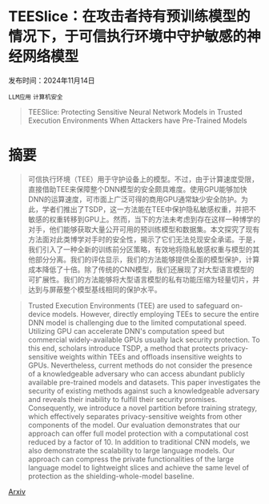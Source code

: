# TEESlice：在攻击者持有预训练模型的情况下，于可信执行环境中守护敏感的神经网络模型

发布时间：2024年11月14日

`LLM应用` `计算机安全`

> TEESlice: Protecting Sensitive Neural Network Models in Trusted Execution Environments When Attackers have Pre-Trained Models

# 摘要

> 可信执行环境（TEE）用于守护设备上的模型。不过，由于计算速度受限，直接借助TEE来保障整个DNN模型的安全颇具难度。使用GPU能够加快DNN的运算速度，可市面上广泛可得的商用GPU通常缺少安全防护。为此，学者们推出了TSDP，这一方法能在TEE中保护隐私敏感权重，并把不敏感的权重转移到GPU上。然而，当下的方法未考虑到存在这样一种博学的对手，他们能够获取大量公开可用的预训练模型和数据集。本文探究了现有方法面对此类博学对手时的安全性，揭示了它们无法兑现安全承诺。于是，我们引入了一种全新的训练前分区策略，有效地将隐私敏感权重与模型的其他部分分离。我们的评估显示，我们的方法能够提供全面的模型保护，计算成本降低了十倍。除了传统的CNN模型，我们还展现了对大型语言模型的可扩展性。我们的方法能够将大型语言模型的私有功能压缩为轻量切片，并达到与屏蔽整个模型基线相同的保护水平。

> Trusted Execution Environments (TEE) are used to safeguard on-device models. However, directly employing TEEs to secure the entire DNN model is challenging due to the limited computational speed. Utilizing GPU can accelerate DNN's computation speed but commercial widely-available GPUs usually lack security protection. To this end, scholars introduce TSDP, a method that protects privacy-sensitive weights within TEEs and offloads insensitive weights to GPUs. Nevertheless, current methods do not consider the presence of a knowledgeable adversary who can access abundant publicly available pre-trained models and datasets. This paper investigates the security of existing methods against such a knowledgeable adversary and reveals their inability to fulfill their security promises. Consequently, we introduce a novel partition before training strategy, which effectively separates privacy-sensitive weights from other components of the model. Our evaluation demonstrates that our approach can offer full model protection with a computational cost reduced by a factor of 10. In addition to traditional CNN models, we also demonstrate the scalability to large language models. Our approach can compress the private functionalities of the large language model to lightweight slices and achieve the same level of protection as the shielding-whole-model baseline.

[Arxiv](https://arxiv.org/abs/2411.09945)